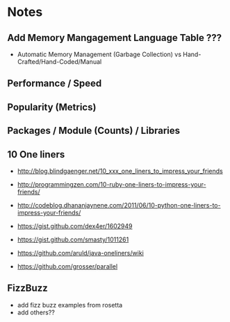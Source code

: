 # Notes

## Add Memory Mangagement Language Table ???

- Automatic Memory Management (Garbage Collection) vs Hand-Crafted/Hand-Coded/Manual


## Performance / Speed

## Popularity (Metrics)


## Packages / Module (Counts) / Libraries




## 10 One liners

- http://blog.blindgaenger.net/10_xxx_one_liners_to_impress_your_friends
- http://programmingzen.com/10-ruby-one-liners-to-impress-your-friends/
- http://codeblog.dhananjaynene.com/2011/06/10-python-one-liners-to-impress-your-friends/
- https://gist.github.com/dex4er/1602949
- https://gist.github.com/smasty/1011261
- https://github.com/aruld/java-oneliners/wiki

- https://github.com/grosser/parallel



## FizzBuzz

- add fizz buzz examples from rosetta
- add others??
